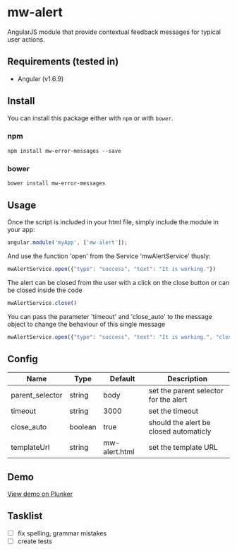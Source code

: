 # mw-alert

AngularJS module that provide contextual feedback messages for typical user actions.

## Requirements (tested in)
- Angular (v1.6.9)

## Install

You can install this package either with `npm` or with `bower`.

### npm

```shell
npm install mw-error-messages --save
```

### bower

```shell
bower install mw-error-messages
```

## Usage

Once the script is included in your html file, simply include the module in your app:
```javascript
angular.module('myApp', ['mw-alert']);
```
    

And use the function 'open' from the Service 'mwAlertService' thusly:
```javascript
mwAlertService.open({"type": "success", "text": "It is working."})
```

The alert can be closed from the user with a click on the close button or can be closed inside the code
```javascript
mwAlertService.close()
```

You can pass the parameter 'timeout' and 'close_auto' to the message object to change the behaviour of this single message
```javascript
mwAlertService.open({"type": "success", "text": "It is working.", "close_auto": false})
```

## Config

Name                    | Type      | Default 				| Description
----------------------- | --------- | --------------------- | ------------
parent_selector         | string    | body 					| set the parent selector for the alert
timeout           		| string    | 3000 					| set the timeout
close_auto              | boolean   | true 					| should the alert be closed automaticly
templateUrl           	| string    | mw-alert.html 		| set the template URL

## Demo

<a href='https://plnkr.co/edit/7vnvxYQuE05yQO21XYbL?p=preview' target='_blank'>View demo on Plunker</a>


## Tasklist 
- [ ] fix spelling, grammar mistakes
- [ ] create tests
